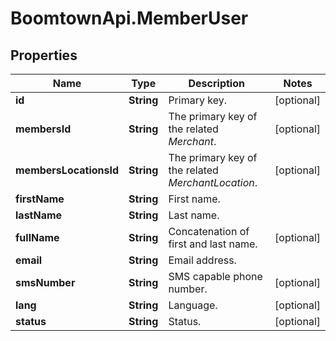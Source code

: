 # BoomtownApi.MemberUser

## Properties
Name | Type | Description | Notes
------------ | ------------- | ------------- | -------------
**id** | **String** | Primary key. | [optional] 
**membersId** | **String** | The primary key of the related *Merchant*. | [optional] 
**membersLocationsId** | **String** | The primary key of the related *MerchantLocation*. | [optional] 
**firstName** | **String** | First name. | 
**lastName** | **String** | Last name. | 
**fullName** | **String** | Concatenation of first and last name. | [optional] 
**email** | **String** | Email address. | 
**smsNumber** | **String** | SMS capable phone number. | [optional] 
**lang** | **String** | Language. | [optional] 
**status** | **String** | Status. | [optional] 


